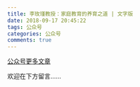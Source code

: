 ```yaml
---
title: 李玫瑾教授：家庭教育的养育之道 | 文字版
date: 2018-09-17 20:45:22
tags: 公众号
categories: 公众号
comments: true
---
```


[公众号更多文章](https://mp.weixin.qq.com/mp/profile_ext?action=home&__biz=MzUyMTg5MjA5OA==&scene=123#wechat_redirect)

欢迎在下方留言…… 

<!---more--->